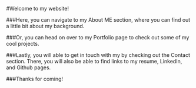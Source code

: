 #Welcome to my website!

###Here, you can navigate to my About ME section, where you can find out a little bit about my background. 

###Or, you can head on over to my Portfolio page to check out some of my cool projects. 

###Lastly, you will able to get in touch with my by checking out the Contact section. There, you will also be able to find links to my resume, LinkedIn, and Github pages. 

###Thanks for coming!
